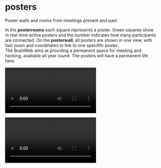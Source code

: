 
# posters
Poster walls and rooms from meetings present and past.

In the **posterrooms** each square represents a poster. Green squares show in real-time active posters and the number indicates how many participants are connected. On the **posterwall**, all posters are shown in one view, with fast zoom and coordinates to link to one specififc poster.  
The BrainWeb aims at providing a permanent space for meeting and hacking, available all year round. The posters will have a permanent life here.

![](https://user-images.githubusercontent.com/6297454/113503652-91633200-9533-11eb-8423-ef31ee4792f0.mp4)

![Demo](https://user-images.githubusercontent.com/6297454/113502312-dd11dd80-952b-11eb-9791-128c16e72de5.mp4)
